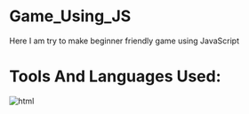 # Game_Using_JS

Here I am try to make beginner friendly game using JavaScript

# Tools And Languages Used:
![html](https://github.com/user-attachments/assets/232e7022-67b8-43f4-b8ed-6d2db3074a33)

